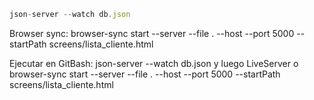 ```js
json-server --watch db.json
```

Browser sync: browser-sync start --server --file . --host --port 5000 --startPath screens/lista_cliente.html


Ejecutar en GitBash: json-server --watch db.json y luego LiveServer o browser-sync start --server --file . --host --port 5000 --startPath screens/lista_cliente.html